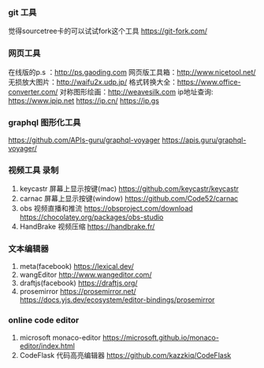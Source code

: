 ### git 工具
觉得sourcetree卡的可以试试fork这个工具
https://git-fork.com/

### 网页工具
在线版的p.s ：http://ps.gaoding.com
网页版工具箱：http://www.nicetool.net/
无损放大图片：http://waifu2x.udp.jp/
格式转换大全：https://www.office-converter.com/
对称图形绘画：http://weavesilk.com
ip地址查询: https://www.ipip.net  https://ip.cn/  https://ip.gs

### graphql 图形化工具
https://github.com/APIs-guru/graphql-voyager
https://apis.guru/graphql-voyager/


### 视频工具 录制
1. keycastr 屏幕上显示按键(mac) https://github.com/keycastr/keycastr
2. carnac 屏幕上显示按键(window) https://github.com/Code52/carnac
3. obs 视频直播和推流 https://obsproject.com/download  https://chocolatey.org/packages/obs-studio
4. HandBrake 视频压缩 https://handbrake.fr/


### 文本编辑器


1.  meta(facebook) https://lexical.dev/
2.  wangEditor  http://www.wangeditor.com/
3.  draftjs(facebook) https://draftjs.org/
4. prosemirror  https://prosemirror.net/   https://docs.yjs.dev/ecosystem/editor-bindings/prosemirror
### online code editor

1. microsoft  monaco-editor  https://microsoft.github.io/monaco-editor/index.html
2.  CodeFlask  代码高亮编辑器 https://github.com/kazzkiq/CodeFlask
